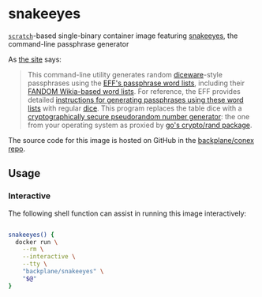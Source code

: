 # snakeeyes

[`scratch`](https://hub.docker.com/_/scratch/)-based single-binary container image featuring [snakeeyes](https://github.com/glvnst/snakeeyes), the command-line passphrase generator

As [the site](https://github.com/glvnst/snakeeyes) says:

> This command-line utility generates random [diceware](https://en.wikipedia.org/wiki/Diceware)-style passphrases using the [EFF's passphrase word lists](https://www.eff.org/deeplinks/2016/07/new-wordlists-random-passphrases), including their [FANDOM Wikia-based word lists](https://www.eff.org/deeplinks/2018/08/dragon-con-diceware). For reference, the EFF provides detailed [instructions for generating passphrases using these word lists](https://www.eff.org/dice) with regular [dice](https://en.wikipedia.org/wiki/Dice). This program replaces the table dice with a [cryptographically secure pseudorandom number generator](https://en.wikipedia.org/wiki/Cryptographically_secure_pseudorandom_number_generator): the one from your operating system as proxied by [go's crypto/rand package](https://godoc.org/crypto/rand).

The source code for this image is hosted on GitHub in the [backplane/conex repo](https://github.com/backplane/conex/tree/main/snakeeyes).

## Usage

### Interactive

The following shell function can assist in running this image interactively:

```sh

snakeeyes() {
  docker run \
    --rm \
    --interactive \
    --tty \
    "backplane/snakeeyes" \
    "$@"
}

```
